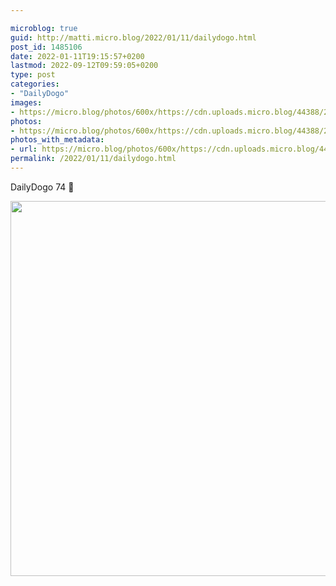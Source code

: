```yaml
---

microblog: true
guid: http://matti.micro.blog/2022/01/11/dailydogo.html
post_id: 1485106
date: 2022-01-11T19:15:57+0200
lastmod: 2022-09-12T09:59:05+0200
type: post
categories:
- "DailyDogo"
images:
- https://micro.blog/photos/600x/https://cdn.uploads.micro.blog/44388/2022/42b90c7a73.jpg
photos:
- https://micro.blog/photos/600x/https://cdn.uploads.micro.blog/44388/2022/42b90c7a73.jpg
photos_with_metadata:
- url: https://micro.blog/photos/600x/https://cdn.uploads.micro.blog/44388/2022/42b90c7a73.jpg
permalink: /2022/01/11/dailydogo.html
---
```

DailyDogo 74 🐶

<img src="https://micro.blog/photos/600x/https://blog.martin-haehnel.de/uploads/2022/42b90c7a73.jpg" width="600" height="600" alt="" />
